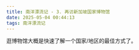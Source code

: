 ```yaml
---
title: 南洋漂流记 - 3. 再访新加坡国家博物馆
date: 2025-05-04 00:44:13
tags: 南洋漂流记
---
```


逛博物馆大概是快速了解一个国家/地区的最佳方式了。

